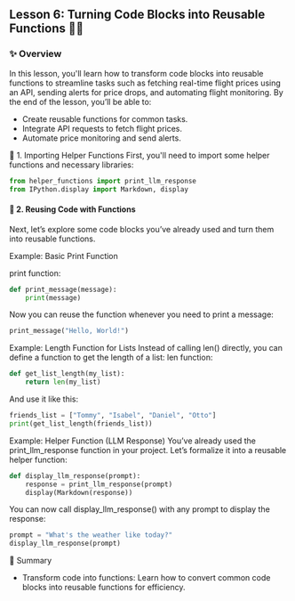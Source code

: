## Lesson 6: Turning Code Blocks into Reusable Functions 🔄💡

### ✨ Overview
In this lesson, you'll learn how to transform code blocks into reusable functions to streamline tasks such as fetching real-time flight prices using an API, sending alerts for price drops, and automating flight monitoring. By the end of the lesson, you’ll be able to:
  - Create reusable functions for common tasks.
  - Integrate API requests to fetch flight prices.
  - Automate price monitoring and send alerts.

📝 1. Importing Helper Functions
First, you'll need to import some helper functions and necessary libraries:
```python
from helper_functions import print_llm_response
from IPython.display import Markdown, display
```

#### 📝 2. Reusing Code with Functions
Next, let’s explore some code blocks you’ve already used and turn them into reusable functions.

Example: Basic Print Function

print function:
```python
def print_message(message):
    print(message)
```
Now you can reuse the function whenever you need to print a message:
```python
print_message("Hello, World!")
```
Example: Length Function for Lists
Instead of calling len() directly, you can define a function to get the length of a list:
len function:
```python
def get_list_length(my_list):
    return len(my_list)
```
And use it like this:
```python
friends_list = ["Tommy", "Isabel", "Daniel", "Otto"]
print(get_list_length(friends_list))
```
Example: Helper Function (LLM Response)
You’ve already used the print_llm_response function in your project. Let’s formalize it into a reusable helper function:
```python
def display_llm_response(prompt):
    response = print_llm_response(prompt)
    display(Markdown(response))
```
You can now call display_llm_response() with any prompt to display the response:
```python
prompt = "What's the weather like today?"
display_llm_response(prompt)
```

🌟 Summary
  - Transform code into functions: Learn how to convert common code blocks into reusable functions for efficiency.

